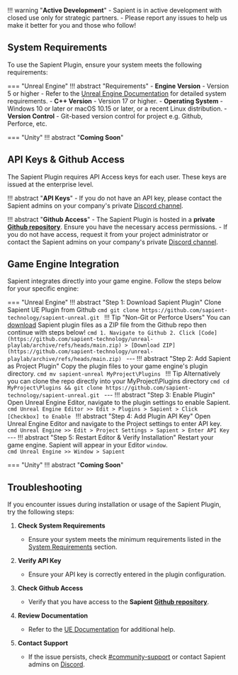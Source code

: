 !!! warning "**Active Development**"
    - Sapient is in active development with closed use only for strategic partners. 
    - Please report any issues to help us make it better for you and those who follow!

## System Requirements

To use the Sapient Plugin, ensure your system meets the following requirements:

=== "Unreal Engine"
    !!! abstract "Requirements"
        - **Engine Version**
            - Version 5 or higher
            - Refer to the [Unreal Engine Documentation](https://docs.unrealengine.com/) for detailed system requirements.
        - **C++ Version**
            - Version 17 or higher.
        - **Operating System**
            - Windows 10 or later or macOS 10.15 or later, or a recent Linux distribution.
        - **Version Control**
            - Git-based version control for project e.g. Github, Perforce, etc.

=== "Unity"
    !!! abstract "**Coming Soon**"



## API Keys & Github Access

The Sapient Plugin requires API Access keys for each user. These keys are issued at the enterprise level.

!!! abstract "**API Keys**"
    - If you do not have an API key, please contact the Sapient admins on your company's private [Discord channel](https://www.discord.com/sapient).

!!! abstract "**Github Access**"
    - The Sapient Plugin is hosted in a **private [Github repository](https://github.com/sapient-technology/sapient-unreal)**. Ensure you have the necessary access permissions.
    - If you do not have access, request it from your project administrator or contact the Sapient admins on your company's private [Discord channel](https://www.discord.com/sapient).


## Game Engine Integration

Sapient integrates directly into your game engine. Follow the steps below for your specific engine:

=== "Unreal Engine"
    !!! abstract "Step 1: Download Sapient Plugin"
        Clone Sapient UE Plugin from Github
        ```cmd
            git clone https://github.com/sapient-technology/sapient-unreal.git
        ```
    !!! Tip "Non-Git or Perforce Users"
        You can [download](https://github.com/sapient-technology/unreal-playlab/archive/refs/heads/main.zip) Sapient plugin files as a ZIP file from the Github repo then continue with steps below!
        ```cmd
        1. Navigate to Github
        2. Click [Code](https://github.com/sapient-technology/unreal-playlab/archive/refs/heads/main.zip) > [Download ZIP](https://github.com/sapient-technology/unreal-playlab/archive/refs/heads/main.zip)
        ```
      ---
    !!! abstract "Step 2: Add Sapient as Project Plugin"
        Copy the plugin files to your game engine's plugin directory.
        ```cmd
            mv sapient-unreal MyProject\Plugins
        ```
    !!! Tip
        Alternatively you can clone the repo directly into your MyProject\Plugins directory
        ```cmd
        cd MyProject\Plugins && git clone https://github.com/sapient-technology/sapient-unreal.git
        ```
    ---
    !!! abstract "Step 3: Enable Plugin"
        Open Unreal Engine Editor, navigate to the plugin settings to enable Sapient.  
        ```cmd
        Unreal Engine Editor >> Edit > Plugins > Sapient > Click [Checkbox] to Enable
        ```
    !!! abstract "Step 4: Add Plugin API Key"
        Open Unreal Engine Editor and navigate to the Project settings to enter API key.  
        ```cmd
        Unreal Engine >> Edit > Project Settings > Sapient > Enter API Key
        ```
    ---
    !!! abstract "Step 5: Restart Editor & Verify Installation"
        Restart your game engine. Sapient will appear in your Editor `window`.  
        ```cmd
        Unreal Engine >> Window > Sapient
        ```

=== "Unity"
    !!! abstract "**Coming Soon**"

## Troubleshooting

If you encounter issues during installation or usage of the Sapient Plugin, try the following steps:

1. **Check System Requirements**
   - Ensure your system meets the minimum requirements listed in the [System Requirements](#system-requirements) section.

2. **Verify API Key**
   - Ensure your API key is correctly entered in the plugin configuration.

3. **Check Github Access**
   - Verify that you have access to the **Sapient [Github repository](https://github.com/sapient-technology/sapient-unreal)**.

4. **Review Documentation**
   - Refer to the [UE Documentation](https://docs.unrealengine.com/) for additional help.

5. **Contact Support**
   - If the issue persists, check [#community-support](https://discord.com/invite/your-invite-code) or contact Sapient admins on [Discord](https://www.discord.com/sapient).